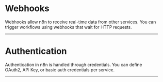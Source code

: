 # Webhooks

Webhooks allow n8n to receive real-time data from other services. You can trigger workflows using webhooks that wait for HTTP requests.

---

# Authentication

Authentication in n8n is handled through credentials. You can define OAuth2, API Key, or basic auth credentials per service.

---
